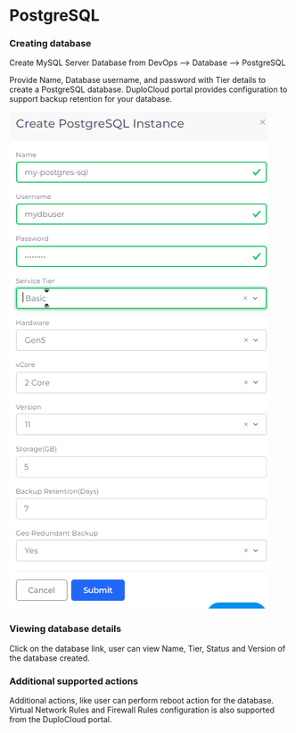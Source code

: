 # PostgreSQL

### Creating database

Create MySQL Server Database from DevOps --> Database --> PostgreSQL

Provide Name, Database username, and password with Tier details to create a PostgreSQL database. DuploCloud portal provides configuration to support backup retention for your database.

![](<../../../.gitbook/assets/image (1) (2).png>)

### Viewing database details

Click on the database link, user can view Name, Tier, Status and Version of the database created.

### Additional supported actions

Additional actions, like user can perform reboot action for the database. Virtual Network Rules and Firewall Rules configuration is also supported from the DuploCloud portal.
